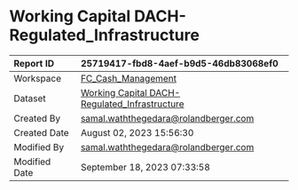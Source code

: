 



# Working Capital DACH- Regulated_Infrastructure

|Report ID|25719417-fbd8-4aef-b9d5-46db83068ef0|
| :--- | :--- |
|Workspace|[FC_Cash_Management](../Workspaces/FC_Cash_Management.md)|
|Dataset|[Working Capital DACH- Regulated_Infrastructure](../Datasets/Working-Capital-DACH--Regulated_Infrastructure.md)|
|Created By|samal.waththegedara@rolandberger.com|
|Created Date|August 02, 2023 15:56:30|
|Modified By|samal.waththegedara@rolandberger.com|
|Modified Date|September 18, 2023 07:33:58|
